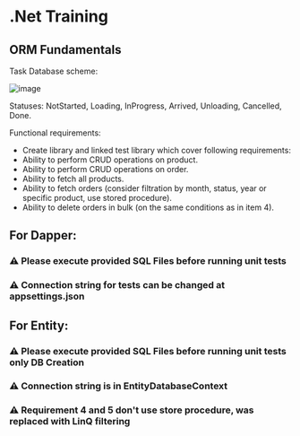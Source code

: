 # .Net Training 
## ORM Fundamentals
Task
Database scheme: 

![image](https://github.com/jaromanp/.Net-Training/assets/33042735/e2605963-ac5d-444a-81b9-fd12b519e8f9)

Statuses: NotStarted, Loading, InProgress, Arrived, Unloading, Cancelled, Done. 

Functional requirements: 
- Create library and linked test library which cover following requirements: 
- Ability to perform CRUD operations on product. 
- Ability to perform CRUD operations on order. 
- Ability to fetch all products. 
- Ability to fetch orders (consider filtration by month, status, year or specific product, use stored procedure). 
- Ability to delete orders in bulk (on the same conditions as in item 4). 

## For Dapper:

### ⚠️ Please execute provided SQL Files before running unit tests
### ⚠️ Connection string for tests can be changed at appsettings.json

## For Entity:

### ⚠️ Please execute provided SQL Files before running unit tests only DB Creation
### ⚠️ Connection string is in EntityDatabaseContext 
### ⚠️ Requirement 4 and 5 don't use store procedure, was replaced with LinQ filtering
